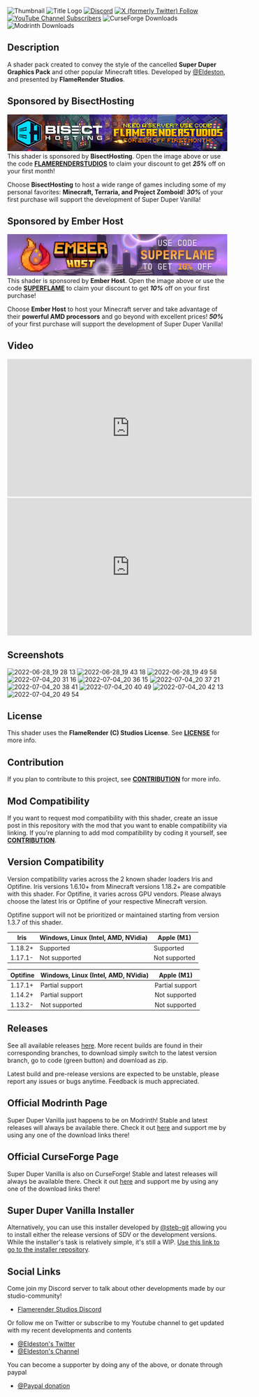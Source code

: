 ![Thumbnail](https://github.com/Eldeston/Super-Duper-Vanilla/blob/master/shaders/textures/thumbCF.png?raw=true)
![Title Logo](https://github.com/Eldeston/Super-Duper-Vanilla/blob/master/shaders/textures/title.png?raw=true)
[![Discord](https://img.shields.io/discord/604061216779796492.svg?label=FlameRender%E2%84%A2%20Studios&logo=discord&logoColor=white&logoWidth=16&labelColor=7289DA&style=for-the-badge)](https://discord.gg/UE85W5ynCg)
[![X (formerly Twitter) Follow](https://img.shields.io/twitter/follow/eldeston?style=for-the-badge&logo=x&color=%231DA1F2)](https://twitter.com/eldeston)
[![YouTube Channel Subscribers](https://img.shields.io/youtube/channel/subscribers/UCQCkkFh25ydxZwCqpBhJJlg?color=FF0000&logoWidth=16&label=Eldeston&logo=YouTube&style=for-the-badge)](https://www.youtube.com/channel/UCQCkkFh25ydxZwCqpBhJJlg)
![CurseForge Downloads](https://img.shields.io/curseforge/dt/534748?style=for-the-badge&logo=curseforge&logoColor=%23FFFFFF&label=CurseForge%20Downloads&color=%23FF9101)
![Modrinth Downloads](https://img.shields.io/modrinth/dt/LMIZZNxZ?style=for-the-badge&logo=modrinth&logoColor=%23FFFFFF&label=Modrinth%20Downloads&color=%2300FF00)

## Description
A shader pack created to convey the style of the cancelled __Super Duper Graphics Pack__ and other popular Minecraft titles. Developed by [@Eldeston](https://github.com/Eldeston), and presented by __FlameRender Studios__.

## Sponsored by BisectHosting
[![Sponsor](https://github.com/Eldeston/Super-Duper-Vanilla/blob/master/shaders/textures/sponsor0.png?raw=true)](https://bisecthosting.com/FLAMERENDERSTUDIOS)
This shader is sponsored by **BisectHosting**. Open the image above or use the code [**FLAMERENDERSTUDIOS**](https://bisecthosting.com/FLAMERENDERSTUDIOS) to claim your discount to get ***25%*** off on your first month!

Choose **BisectHosting** to host a wide range of games including some of my personal favorites: **Minecraft, Terraria, and Project Zomboid**! ***30%*** of your first purchase will support the development of Super Duper Vanilla!

## Sponsored by Ember Host
[![Sponsor](https://github.com/Eldeston/Super-Duper-Vanilla/blob/master/shaders/textures/sponsor1.png?raw=true)](https://billing.ember.host/aff.php?aff=23)
This shader is sponsored by **Ember Host**. Open the image above or use the code [**SUPERFLAME**](https://billing.ember.host/aff.php?aff=23) to claim your discount to get ***10%*** off on your first purchase!

Choose **Ember Host** to host your Minecraft server and take advantage of their **powerful AMD processors** and go beyond with excellent prices! ***50%*** of your first purchase will support the development of Super Duper Vanilla!

## Video
<iframe width="560" height="315" src="https://www.youtube-nocookie.com/embed/1gaI9rWunhA" title="YouTube video player" frameborder="0" allow="accelerometer; autoplay; clipboard-write; encrypted-media; gyroscope; picture-in-picture; web-share" allowfullscreen></iframe>
<iframe width="560" height="315" src="https://www.youtube-nocookie.com/embed/7pNVfX_ywkM" title="YouTube video player" frameborder="0" allow="accelerometer; autoplay; clipboard-write; encrypted-media; gyroscope; picture-in-picture; web-share" allowfullscreen></iframe>

## Screenshots
![2022-06-28_19 28 13](https://cdn.modrinth.com/data/LMIZZNxZ/images/bd57c68a400e0722bc7132575ea7cec66ca529ab.png)
![2022-06-28_19 43 18](https://cdn.modrinth.com/data/LMIZZNxZ/images/1d38424b62d4461fae738019cbd1342145e9b4ac.png)
![2022-06-28_19 49 58](https://cdn.modrinth.com/data/LMIZZNxZ/images/8edcb53225f8eeade023759c54df0916d9e3ff2a.png)
![2022-07-04_20 31 16](https://cdn.modrinth.com/data/LMIZZNxZ/images/79de640c0254dd1f8ddf44052a79b57105a53f2c.png)
![2022-07-04_20 36 15](https://cdn.modrinth.com/data/LMIZZNxZ/images/33a5e8c49e4a386c17a42ef48d96f240fa8e7d20.png)
![2022-07-04_20 37 21](https://cdn.modrinth.com/data/LMIZZNxZ/images/f97e5cb26647bd487fae153b9942f87f373f7695.png)
![2022-07-04_20 38 41](https://cdn.modrinth.com/data/LMIZZNxZ/images/7735240a7238b15b28dba555abf0cd03f798823a.png)
![2022-07-04_20 40 49](https://cdn.modrinth.com/data/LMIZZNxZ/images/f643695cdd4ab9f7c95750fb8ff43f396cd16f6c.png)
![2022-07-04_20 42 13](https://cdn.modrinth.com/data/LMIZZNxZ/images/8e152465e03a3861acf4a7be6eca82a86cf26f1a.png)
![2022-07-04_20 49 54](https://cdn.modrinth.com/data/LMIZZNxZ/images/0126040f5bcc1828e2de2b059799ab7ffb3d08ec.png)

## License 
This shader uses the **FlameRender (C) Studios License**. See [**LICENSE**](LICENSE) for more info.

## Contribution
If you plan to contribute to this project, see [**CONTRIBUTION**](CONTRIBUTION.md) for more info.

## Mod Compatibility
If you want to request mod compatibility with this shader, create an issue post in this repository with the mod that you want to enable compatibility via linking. If you're planning to add mod compatibility by coding it yourself, see [**CONTRIBUTION**](CONTRIBUTION.md).

## Version Compatibility
Version compatibility varies across the 2 known shader loaders Iris and Optifine. Iris versions 1.6.10+ from Minecraft versions 1.18.2+ are compatible with this shader. For Optifine, it varies across GPU vendors. Please always choose the latest Iris or Optifine of your respective Minecraft version.

Optifine support will not be prioritized or maintained starting from version 1.3.7 of this shader.

| Iris     | Windows, Linux (Intel, AMD, NVidia) | Apple (M1)      |
| -------- | ----------------------------------- | --------------- |
| 1.18.2+  | Supported                           | Supported       |
| 1.17.1-  | Not supported                       | Not supported   |

| Optifine | Windows, Linux (Intel, AMD, NVidia) | Apple (M1)      |
| -------- | ----------------------------------- | --------------- |
| 1.17.1+  | Partial support                     | Partial support |
| 1.14.2+  | Partial support                     | Not supported   |
| 1.13.2-  | Not supported                       | Not supported   |

## Releases
See all available releases [here](https://github.com/Eldeston/Super-Duper-Vanilla/releases). More recent builds are found in their corresponding branches, to download simply switch to the latest version branch, go to code (green button) and download as zip.

Latest build and pre-release versions are expected to be unstable, please report any issues or bugs anytime. Feedback is much appreciated.

## Official Modrinth Page
Super Duper Vanilla just happens to be on Modrinth! Stable and latest releases will always be available there. Check it out [here](https://modrinth.com/shader/super-duper-vanilla) and support me by using any one of the download links there!

## Official CurseForge Page
Super Duper Vanilla is also on CurseForge! Stable and latest releases will always be available there. Check it out [here](https://www.curseforge.com/minecraft/customization/super-duper-vanilla-shaders) and support me by using any one of the download links there!

## Super Duper Vanilla Installer
Alternatively, you can use this installer developed by [@steb-git](https://github.com/steb-git) allowing you to install either the release versions of SDV or the development versions. While the installer's task is relatively simple, it's still a WIP. [Use this link to go to the installer repository](https://github.com/steb-git/super-duper-vanilla-installer).

## Social Links
Come join my Discord server to talk about other developments made by our studio-community!
* [Flamerender Studios Discord](https://discord.gg/UE85W5ynCg)

Or follow me on Twitter or subscribe to my Youtube channel to get updated with my recent developments and contents
* [@Eldeston's Twitter](https://twitter.com/eldeston)
* [@Eldeston's Channel](https://www.youtube.com/channel/UCQCkkFh25ydxZwCqpBhJJlg?view_as=subscriber)

You can become a supporter by doing any of the above, or donate through paypal
* [@Paypal donation](https://www.paypal.com/donate?hosted_button_id=4XLQ4WE296JKW)